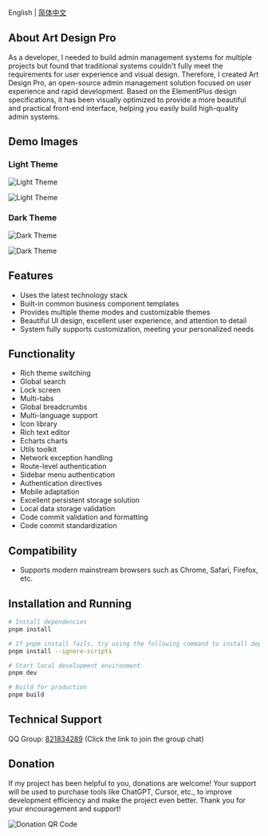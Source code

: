 English | [简体中文](./README.zh-CN.md)

## About Art Design Pro

As a developer, I needed to build admin management systems for multiple projects but found that traditional systems couldn't fully meet the requirements for user experience and visual design. Therefore, I created Art Design Pro, an open-source admin management solution focused on user experience and rapid development. Based on the ElementPlus design specifications, it has been visually optimized to provide a more beautiful and practical front-end interface, helping you easily build high-quality admin systems.

## Demo Images

### Light Theme

![Light Theme](https://www.qiniu.lingchen.kim/art_design_pro_readme_cover1.png)

![Light Theme](https://www.qiniu.lingchen.kim/art_design_pro_readme_cover2.png)

### Dark Theme

![Dark Theme](https://www.qiniu.lingchen.kim/art_design_pro_readme_cover3.png)

![Dark Theme](https://www.qiniu.lingchen.kim/art_design_pro_readme_cover4.png)

## Features

- Uses the latest technology stack
- Built-in common business component templates
- Provides multiple theme modes and customizable themes
- Beautiful UI design, excellent user experience, and attention to detail
- System fully supports customization, meeting your personalized needs

## Functionality

- Rich theme switching
- Global search
- Lock screen
- Multi-tabs
- Global breadcrumbs
- Multi-language support
- Icon library
- Rich text editor
- Echarts charts
- Utils toolkit
- Network exception handling
- Route-level authentication
- Sidebar menu authentication
- Authentication directives
- Mobile adaptation
- Excellent persistent storage solution
- Local data storage validation
- Code commit validation and formatting
- Code commit standardization

## Compatibility

- Supports modern mainstream browsers such as Chrome, Safari, Firefox, etc.

## Installation and Running

```bash
# Install dependencies
pnpm install

# If pnpm install fails, try using the following command to install dependencies
pnpm install --ignore-scripts

# Start local development environment
pnpm dev

# Build for production
pnpm build
```

## Technical Support

QQ Group: <a href="https://qm.qq.com/cgi-bin/qm/qr?k=Gg6yzZLFaNgmRhK0T5Qcjf7-XcAFWWXm&jump_from=webapi&authKey=YpRKVJQyFKYbGTiKw0GJ/YQXnNF+GdXNZC5beQQqnGZTvuLlXoMO7nw5fNXvmVhA">821834289</a> (Click the link to join the group chat)

## Donation

If my project has been helpful to you, donations are welcome! Your support will be used to purchase tools like ChatGPT, Cursor, etc., to improve development efficiency and make the project even better. Thank you for your encouragement and support!

![Donation QR Code](https://www.qiniu.lingchen.kim/%E7%BB%84%202%402x%202.png)
